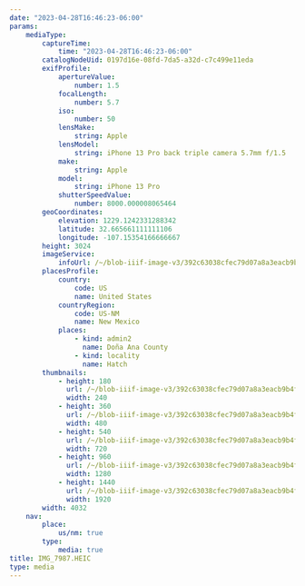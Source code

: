 ```yaml
---
date: "2023-04-28T16:46:23-06:00"
params:
    mediaType:
        captureTime:
            time: "2023-04-28T16:46:23-06:00"
        catalogNodeUid: 0197d16e-08fd-7da5-a32d-c7c499e11eda
        exifProfile:
            apertureValue:
                number: 1.5
            focalLength:
                number: 5.7
            iso:
                number: 50
            lensMake:
                string: Apple
            lensModel:
                string: iPhone 13 Pro back triple camera 5.7mm f/1.5
            make:
                string: Apple
            model:
                string: iPhone 13 Pro
            shutterSpeedValue:
                number: 8000.000008065464
        geoCoordinates:
            elevation: 1229.1242331288342
            latitude: 32.665661111111106
            longitude: -107.15354166666667
        height: 3024
        imageService:
            infoUrl: /~/blob-iiif-image-v3/392c63038cfec79d07a8a3eacb9b4f3e8c8b96eb5c7e35c1cb8ea5cc0e2e53aa/info.json
        placesProfile:
            country:
                code: US
                name: United States
            countryRegion:
                code: US-NM
                name: New Mexico
            places:
                - kind: admin2
                  name: Doña Ana County
                - kind: locality
                  name: Hatch
        thumbnails:
            - height: 180
              url: /~/blob-iiif-image-v3/392c63038cfec79d07a8a3eacb9b4f3e8c8b96eb5c7e35c1cb8ea5cc0e2e53aa/full/240%2C180/0/default.jpg
              width: 240
            - height: 360
              url: /~/blob-iiif-image-v3/392c63038cfec79d07a8a3eacb9b4f3e8c8b96eb5c7e35c1cb8ea5cc0e2e53aa/full/480%2C360/0/default.jpg
              width: 480
            - height: 540
              url: /~/blob-iiif-image-v3/392c63038cfec79d07a8a3eacb9b4f3e8c8b96eb5c7e35c1cb8ea5cc0e2e53aa/full/720%2C540/0/default.jpg
              width: 720
            - height: 960
              url: /~/blob-iiif-image-v3/392c63038cfec79d07a8a3eacb9b4f3e8c8b96eb5c7e35c1cb8ea5cc0e2e53aa/full/1280%2C960/0/default.jpg
              width: 1280
            - height: 1440
              url: /~/blob-iiif-image-v3/392c63038cfec79d07a8a3eacb9b4f3e8c8b96eb5c7e35c1cb8ea5cc0e2e53aa/full/1920%2C1440/0/default.jpg
              width: 1920
        width: 4032
    nav:
        place:
            us/nm: true
        type:
            media: true
title: IMG_7987.HEIC
type: media
---
```

